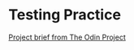 # Testing Practice

<a href="https://www.theodinproject.com/lessons/node-path-javascript-testing-practice">Project brief from The Odin Project</a>
